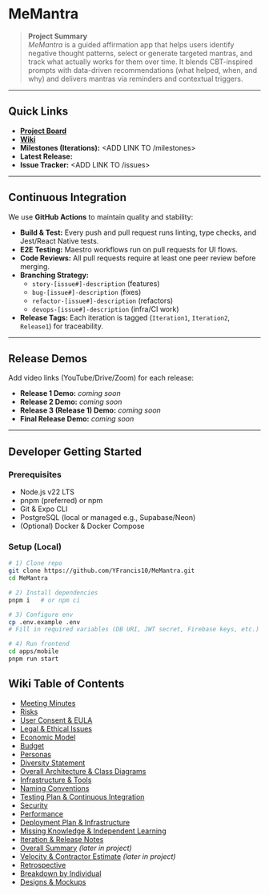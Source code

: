 # MeMantra

> **Project Summary**  
> *MeMantra* is a guided affirmation app that helps users identify negative thought patterns, select or generate targeted mantras, and track what actually works for them over time. It blends CBT-inspired prompts with data-driven recommendations (what helped, when, and why) and delivers mantras via reminders and contextual triggers.

---

## Quick Links
- **[Project Board](https://github.com/users/YFrancis10/projects/1)**
- **[Wiki](https://github.com/YFrancis10/MeMantra/wiki)**
- **Milestones (Iterations):** <ADD LINK TO /milestones>
- **Latest Release:** <ADD LINK AFTER FIRST TAG>
- **Issue Tracker:** <ADD LINK TO /issues>

---

## Continuous Integration
We use **GitHub Actions** to maintain quality and stability:  
- **Build & Test:** Every push and pull request runs linting, type checks, and Jest/React Native tests.  
- **E2E Testing:** Maestro workflows run on pull requests for UI flows.  
- **Code Reviews:** All pull requests require at least one peer review before merging.  
- **Branching Strategy:**  
  - `story-[issue#]-description` (features)  
  - `bug-[issue#]-description` (fixes)  
  - `refactor-[issue#]-description` (refactors)  
  - `devops-[issue#]-description` (infra/CI work)  
- **Release Tags:** Each iteration is tagged (`Iteration1`, `Iteration2`, `Release1`) for traceability.

---

## Release Demos
Add video links (YouTube/Drive/Zoom) for each release:  
- **Release 1 Demo:** _coming soon_  
- **Release 2 Demo:** _coming soon_  
- **Release 3 (Release 1) Demo:** _coming soon_  
- **Final Release Demo:** _coming soon_  

---

## Developer Getting Started

### Prerequisites
- Node.js v22 LTS  
- pnpm (preferred) or npm  
- Git & Expo CLI  
- PostgreSQL (local or managed e.g., Supabase/Neon)  
- (Optional) Docker & Docker Compose  

### Setup (Local)
```bash
# 1) Clone repo
git clone https://github.com/YFrancis10/MeMantra.git
cd MeMantra

# 2) Install dependencies
pnpm i   # or npm ci

# 3) Configure env
cp .env.example .env
# Fill in required variables (DB URI, JWT secret, Firebase keys, etc.)

# 4) Run frontend
cd apps/mobile
pnpm run start


```

## Wiki Table of Contents
- [Meeting Minutes](https://github.com/YFrancis10/MeMantra/wiki/Meeting-Minutes)  
- [Risks](https://github.com/YFrancis10/MeMantra/wiki/Risks)  
- [User Consent & EULA](https://github.com/YFrancis10/MeMantra/wiki/User-Consent-&-EULA)  
- [Legal & Ethical Issues](https://github.com/YFrancis10/MeMantra/wiki/Legal-&-Ethical-Issues)  
- [Economic Model](https://github.com/YFrancis10/MeMantra/wiki/Economic-Model)  
- [Budget](https://github.com/YFrancis10/MeMantra/wiki/Budget)  
- [Personas](https://github.com/YFrancis10/MeMantra/wiki/Personas)  
- [Diversity Statement](https://github.com/YFrancis10/MeMantra/wiki/Diversity-Statement)  
- [Overall Architecture & Class Diagrams](https://github.com/YFrancis10/MeMantra/wiki/Overall-Architecture-&-Class-Diagrams)  
- [Infrastructure & Tools](https://github.com/YFrancis10/MeMantra/wiki/Infrastructure-&-Tools)  
- [Naming Conventions](https://github.com/YFrancis10/MeMantra/wiki/Naming-Conventions)  
- [Testing Plan & Continuous Integration](https://github.com/YFrancis10/MeMantra/wiki/Testing-Plan-&-Continuous-Integration)  
- [Security](https://github.com/YFrancis10/MeMantra/wiki/Security)  
- [Performance](https://github.com/YFrancis10/MeMantra/wiki/Performance)  
- [Deployment Plan & Infrastructure](https://github.com/YFrancis10/MeMantra/wiki/Deployment-Plan-&-Infrastructure)  
- [Missing Knowledge & Independent Learning](https://github.com/YFrancis10/MeMantra/wiki/Missing-Knowledge-&-Independent-Learning)  
- [Iteration & Release Notes](https://github.com/YFrancis10/MeMantra/wiki/Iteration-&-Release-Notes)  
- [Overall Summary](https://github.com/YFrancis10/MeMantra/wiki/Overall-Summary) _(later in project)_  
- [Velocity & Contractor Estimate](https://github.com/YFrancis10/MeMantra/wiki/Velocity-&-Contractor-Estimate) _(later in project)_  
- [Retrospective](https://github.com/YFrancis10/MeMantra/wiki/Retrospective)  
- [Breakdown by Individual](https://github.com/YFrancis10/MeMantra/wiki/Breakdown-by-Individual)  
- [Designs & Mockups](https://github.com/YFrancis10/MeMantra/wiki/Designs-&-Mockups)  
